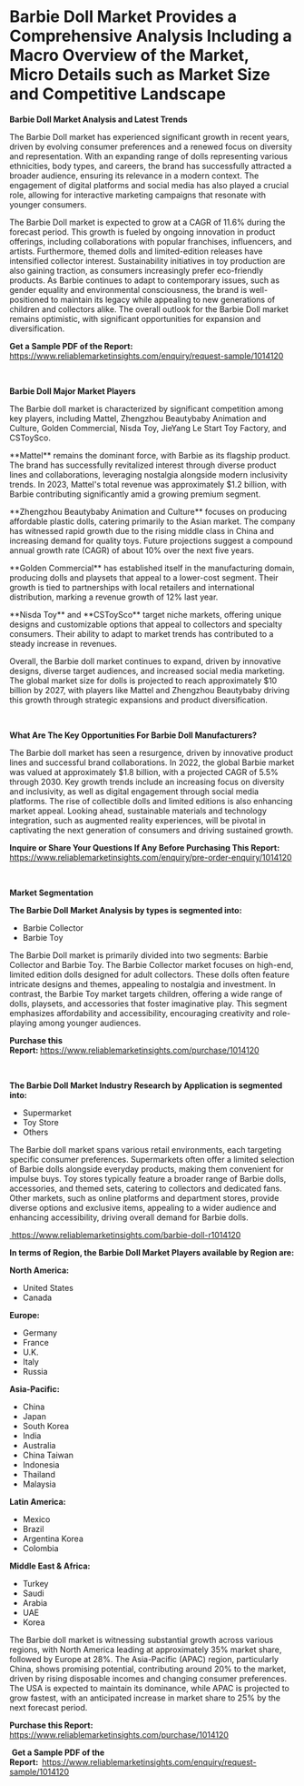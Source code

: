 <p><h1>Barbie Doll Market Provides a Comprehensive Analysis Including a Macro Overview of the Market, Micro Details such as Market Size and Competitive Landscape</h1></p><p><strong>Barbie Doll Market Analysis and Latest Trends</strong></p>
<p><p>The Barbie Doll market has experienced significant growth in recent years, driven by evolving consumer preferences and a renewed focus on diversity and representation. With an expanding range of dolls representing various ethnicities, body types, and careers, the brand has successfully attracted a broader audience, ensuring its relevance in a modern context. The engagement of digital platforms and social media has also played a crucial role, allowing for interactive marketing campaigns that resonate with younger consumers.</p><p>The Barbie Doll market is expected to grow at a CAGR of 11.6% during the forecast period. This growth is fueled by ongoing innovation in product offerings, including collaborations with popular franchises, influencers, and artists. Furthermore, themed dolls and limited-edition releases have intensified collector interest. Sustainability initiatives in toy production are also gaining traction, as consumers increasingly prefer eco-friendly products. As Barbie continues to adapt to contemporary issues, such as gender equality and environmental consciousness, the brand is well-positioned to maintain its legacy while appealing to new generations of children and collectors alike. The overall outlook for the Barbie Doll market remains optimistic, with significant opportunities for expansion and diversification.</p></p>
<p><strong>Get a Sample PDF of the Report:&nbsp;</strong> <a href="https://www.reliablemarketinsights.com/enquiry/request-sample/1014120?utm_campaign=3090&utm_medium=2&utm_source=Github&utm_content=ia&utm_term=17042025&utm_id=barbie-doll">https://www.reliablemarketinsights.com/enquiry/request-sample/1014120</a></p>
<p>&nbsp;</p>
<p><strong>Barbie Doll Major Market Players</strong></p>
<p><p>The Barbie doll market is characterized by significant competition among key players, including Mattel, Zhengzhou Beautybaby Animation and Culture, Golden Commercial, Nisda Toy, JieYang Le Start Toy Factory, and CSToySco. </p><p>**Mattel** remains the dominant force, with Barbie as its flagship product. The brand has successfully revitalized interest through diverse product lines and collaborations, leveraging nostalgia alongside modern inclusivity trends. In 2023, Mattel's total revenue was approximately $1.2 billion, with Barbie contributing significantly amid a growing premium segment.</p><p>**Zhengzhou Beautybaby Animation and Culture** focuses on producing affordable plastic dolls, catering primarily to the Asian market. The company has witnessed rapid growth due to the rising middle class in China and increasing demand for quality toys. Future projections suggest a compound annual growth rate (CAGR) of about 10% over the next five years.</p><p>**Golden Commercial** has established itself in the manufacturing domain, producing dolls and playsets that appeal to a lower-cost segment. Their growth is tied to partnerships with local retailers and international distribution, marking a revenue growth of 12% last year.</p><p>**Nisda Toy** and **CSToySco** target niche markets, offering unique designs and customizable options that appeal to collectors and specialty consumers. Their ability to adapt to market trends has contributed to a steady increase in revenues.</p><p>Overall, the Barbie doll market continues to expand, driven by innovative designs, diverse target audiences, and increased social media marketing. The global market size for dolls is projected to reach approximately $10 billion by 2027, with players like Mattel and Zhengzhou Beautybaby driving this growth through strategic expansions and product diversification.</p></p>
<p>&nbsp;</p>
<p><strong>What Are The Key Opportunities For Barbie Doll Manufacturers?</strong></p>
<p><p>The Barbie doll market has seen a resurgence, driven by innovative product lines and successful brand collaborations. In 2022, the global Barbie market was valued at approximately $1.8 billion, with a projected CAGR of 5.5% through 2030. Key growth trends include an increasing focus on diversity and inclusivity, as well as digital engagement through social media platforms. The rise of collectible dolls and limited editions is also enhancing market appeal. Looking ahead, sustainable materials and technology integration, such as augmented reality experiences, will be pivotal in captivating the next generation of consumers and driving sustained growth.</p></p>
<p><strong>Inquire or Share Your Questions If Any Before Purchasing This Report:</strong> <a href="https://www.reliablemarketinsights.com/enquiry/pre-order-enquiry/1014120?utm_campaign=3090&utm_medium=2&utm_source=Github&utm_content=ia&utm_term=17042025&utm_id=barbie-doll">https://www.reliablemarketinsights.com/enquiry/pre-order-enquiry/1014120</a></p>
<p>&nbsp;</p>
<p><strong>Market Segmentation</strong></p>
<p><strong>The Barbie Doll Market Analysis by types is segmented into:</strong></p>
<p><ul><li>Barbie Collector</li><li>Barbie Toy</li></ul></p>
<p><p>The Barbie Doll market is primarily divided into two segments: Barbie Collector and Barbie Toy. The Barbie Collector market focuses on high-end, limited edition dolls designed for adult collectors. These dolls often feature intricate designs and themes, appealing to nostalgia and investment. In contrast, the Barbie Toy market targets children, offering a wide range of dolls, playsets, and accessories that foster imaginative play. This segment emphasizes affordability and accessibility, encouraging creativity and role-playing among younger audiences.</p></p>
<p><strong>Purchase this Report:&nbsp;</strong><a href="https://www.reliablemarketinsights.com/purchase/1014120?utm_campaign=3090&utm_medium=2&utm_source=Github&utm_content=ia&utm_term=17042025&utm_id=barbie-doll">https://www.reliablemarketinsights.com/purchase/1014120</a></p>
<p>&nbsp;</p>
<p><strong>The Barbie Doll Market Industry Research by Application is segmented into:</strong></p>
<p><ul><li>Supermarket</li><li>Toy Store</li><li>Others</li></ul></p>
<p><p>The Barbie doll market spans various retail environments, each targeting specific consumer preferences. Supermarkets often offer a limited selection of Barbie dolls alongside everyday products, making them convenient for impulse buys. Toy stores typically feature a broader range of Barbie dolls, accessories, and themed sets, catering to collectors and dedicated fans. Other markets, such as online platforms and department stores, provide diverse options and exclusive items, appealing to a wider audience and enhancing accessibility, driving overall demand for Barbie dolls.</p></p>
<p><a href="https://www.reliablemarketinsights.com/barbie-doll-r1014120?utm_campaign=3090&utm_medium=2&utm_source=Github&utm_content=ia&utm_term=17042025&utm_id=barbie-doll">&nbsp;https://www.reliablemarketinsights.com/barbie-doll-r1014120</a></p>
<p><strong>In terms of Region, the Barbie Doll Market Players available by Region are:</strong></p>
<p>
    <p> <strong> North America: </strong>
        <ul>
            <li>United States</li>
            <li>Canada</li>
        </ul>
        </p> 
    <p> <strong> Europe: </strong>
        <ul>
            <li>Germany</li>
            <li>France</li>
            <li>U.K.</li>
            <li>Italy</li>
            <li>Russia</li>
        </ul>
        </p> 
    <p> <strong> Asia-Pacific: </strong>
        <ul>
            <li>China</li>
            <li>Japan</li>
            <li>South Korea</li>
            <li>India</li>
            <li>Australia</li>
            <li>China Taiwan</li>
            <li>Indonesia</li>
            <li>Thailand</li>
            <li>Malaysia</li>
        </ul>
        </p> 
    <p> <strong> Latin America: </strong>
        <ul>
            <li>Mexico</li>
            <li>Brazil</li>
            <li>Argentina Korea</li>
            <li>Colombia</li>
        </ul>
        </p> 
    <p> <strong> Middle East & Africa: </strong>
        <ul>
            <li>Turkey</li>
            <li>Saudi</li>
            <li>Arabia</li>
            <li>UAE</li>
            <li>Korea</li>
        </ul>
    </p>
    </p>
<p><p>The Barbie doll market is witnessing substantial growth across various regions, with North America leading at approximately 35% market share, followed by Europe at 28%. The Asia-Pacific (APAC) region, particularly China, shows promising potential, contributing around 20% to the market, driven by rising disposable incomes and changing consumer preferences. The USA is expected to maintain its dominance, while APAC is projected to grow fastest, with an anticipated increase in market share to 25% by the next forecast period.</p></p>
<p><strong>Purchase this Report: </strong><a href="https://www.reliablemarketinsights.com/purchase/1014120?utm_campaign=3090&utm_medium=2&utm_source=Github&utm_content=ia&utm_term=17042025&utm_id=barbie-doll">https://www.reliablemarketinsights.com/purchase/1014120</a></p>
<p>&nbsp;<strong>Get a Sample PDF of the Report:&nbsp;&nbsp;</strong><a href="https://www.reliablemarketinsights.com/enquiry/request-sample/1014120?utm_campaign=3090&utm_medium=2&utm_source=Github&utm_content=ia&utm_term=17042025&utm_id=barbie-doll">https://www.reliablemarketinsights.com/enquiry/request-sample/1014120</a></p>
<p><strong></strong></p>
<p><p></p><p></p><p></p></p>